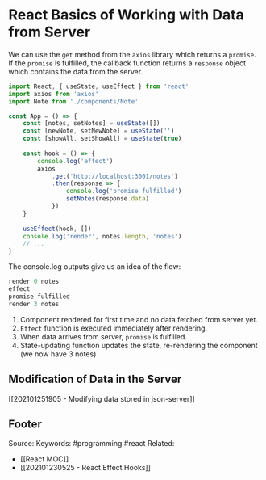 # React Basics of Working with Data from Server
We can use the `get` method from the `axios` library which returns a `promise`. If the `promise` is fulfilled, the callback function returns a `response` object which contains the data from the server.

```js
import React, { useState, useEffect } from 'react'
import axios from 'axios'
import Note from './components/Note'

const App = () => {  
	const [notes, setNotes] = useState([])  
	const [newNote, setNewNote] = useState('')
  	const [showAll, setShowAll] = useState(true)
	
	const hook = () => {
		console.log('effect')    
		axios      
			.get('http://localhost:3001/notes')      
			.then(response => {        
				console.log('promise fulfilled')
				setNotes(response.data)      
			})  
	}
	
  	useEffect(hook, [])  
	console.log('render', notes.length, 'notes')
  	// ...
}
```
The console.log outputs give us an idea of the flow:
```js
render 0 notes
effect
promise fulfilled
render 3 notes
```
1. Component rendered for first time and no data fetched from server yet.
2. `Effect` function is executed immediately after rendering.
3. When data arrives from server, `promise` is fulfilled.
4. State-updating function updates the state, re-rendering the component (we now have 3 notes)

## Modification of Data in the Server
[[202101251905 - Modifying data stored in json-server]]

Footer
---
Source:
Keywords: #programming #react 
Related: 
- [[React MOC]]
- [[202101230525 - React Effect Hooks]]